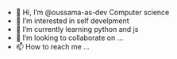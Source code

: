 - 👋 Hi, I’m @oussama-as-dev Computer science 
- 👀 I’m interested in self develpment
- 🌱 I’m currently learning python and js
- 💞️ I’m looking to collaborate on ...
- 📫 How to reach me ...

<!---
oussama-as-dev/oussama-as-dev is a ✨ special ✨ repository because its `README.md` (this file) appears on your GitHub profile.
You can click the Preview link to take a look at your changes.
--->
